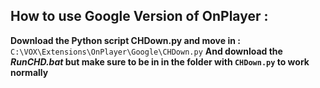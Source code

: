 ## How to use Google Version of OnPlayer :
**Download the Python script CHDown.py and move in :**
```C:\VOX\Extensions\OnPlayer\Google\CHDown.py```
**And download the _RunCHD.bat_ but make sure to be in in the folder with ```CHDown.py``` to work normally**
